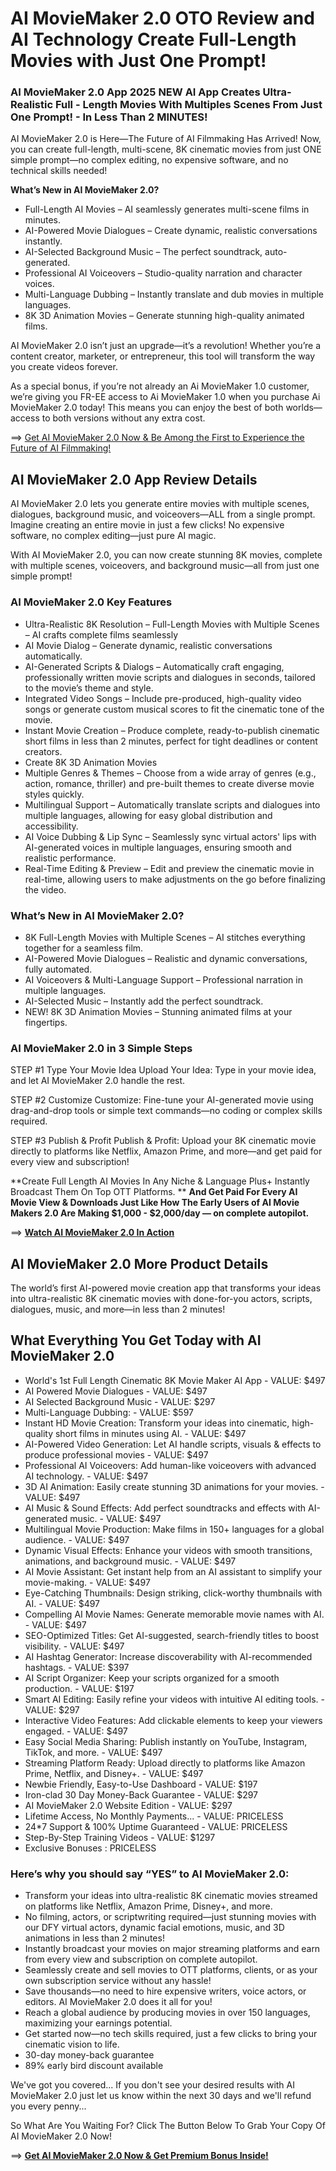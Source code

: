 # AI MovieMaker 2.0 OTO Review and AI Technology  Create Full-Length Movies with Just One Prompt!

### AI MovieMaker 2.0 App 2025 NEW AI App Creates Ultra-Realistic Full - Length Movies With Multiples Scenes From Just One Prompt!  - In Less Than 2 MINUTES!

AI MovieMaker 2.0 is Here—The Future of AI Filmmaking Has Arrived! Now, you can create full-length, multi-scene, 8K cinematic movies from just ONE simple prompt—no complex editing, no expensive software, and no technical skills needed!

**What’s New in AI MovieMaker 2.0?**
- Full-Length AI Movies – AI seamlessly generates multi-scene films in minutes.
- AI-Powered Movie Dialogues – Create dynamic, realistic conversations instantly.
- AI-Selected Background Music – The perfect soundtrack, auto-generated.
- Professional AI Voiceovers – Studio-quality narration and character voices.
- Multi-Language Dubbing – Instantly translate and dub movies in multiple languages.
- 8K 3D Animation Movies – Generate stunning high-quality animated films.

AI MovieMaker 2.0 isn’t just an upgrade—it’s a revolution! Whether you’re a content creator, marketer, or entrepreneur, this tool will transform the way you create videos forever.

As a special bonus, if you’re not already an Ai MovieMaker 1.0 customer, we’re giving you FR-EE access to Ai MovieMaker 1.0  when you purchase Ai MovieMaker 2.0 today! This means you can enjoy the best of both worlds—access to both versions without any extra cost.

==> [Get AI MovieMaker 2.0 Now & Be Among the First to Experience the Future of AI Filmmaking!](https://warriorplus.com/o2/a/flcyczm/0)

## AI MovieMaker 2.0 App Review Details
AI MovieMaker 2.0 lets you generate entire movies with multiple scenes, dialogues, background music, and voiceovers—ALL from a single prompt. Imagine creating an entire movie in just a few clicks! No expensive software, no complex editing—just pure AI magic.

With AI MovieMaker 2.0, you can now create stunning 8K movies, complete with multiple scenes, voiceovers, and background music—all from just one simple prompt!

### AI MovieMaker 2.0 Key Features
- Ultra-Realistic 8K Resolution – Full-Length Movies with Multiple Scenes – AI crafts complete films seamlessly
- AI Movie Dialog – Generate dynamic, realistic conversations automatically.
- AI-Generated Scripts & Dialogs – Automatically craft engaging, professionally written movie scripts and dialogues in seconds, tailored to the movie’s theme and style.
- Integrated Video Songs – Include pre-produced, high-quality video songs or generate custom musical scores to fit the cinematic tone of the movie.
- Instant Movie Creation – Produce complete, ready-to-publish cinematic short films in less than 2 minutes, perfect for tight deadlines or content creators.
- Create 8K 3D Animation Movies
- Multiple Genres & Themes – Choose from a wide array of genres (e.g., action, romance, thriller) and pre-built themes to create diverse movie styles quickly.
- Multilingual Support – Automatically translate scripts and dialogues into multiple languages, allowing for easy global distribution and accessibility.
- AI Voice Dubbing & Lip Sync – Seamlessly sync virtual actors' lips with AI-generated voices in multiple languages, ensuring smooth and realistic performance.
- Real-Time Editing & Preview – Edit and preview the cinematic movie in real-time, allowing users to make adjustments on the go before finalizing the video.

### What’s New in AI MovieMaker 2.0?
- 8K Full-Length Movies with Multiple Scenes – AI stitches everything together for a seamless film.
- AI-Powered Movie Dialogues – Realistic and dynamic conversations, fully automated.
- AI Voiceovers & Multi-Language Support – Professional narration in multiple languages.
- AI-Selected Music – Instantly add the perfect soundtrack.
- NEW! 8K 3D Animation Movies – Stunning animated films at your fingertips.

### AI MovieMaker 2.0 in 3 Simple Steps

STEP #1 Type Your Movie Idea
Upload Your Idea: Type in your movie idea, and let AI MovieMaker 2.0 handle the rest.

STEP #2 Customize
Customize: Fine-tune your AI-generated movie using drag-and-drop tools or simple text commands—no coding or complex skills required.

STEP #3 Publish & Profit
Publish & Profit: Upload your 8K cinematic movie directly to platforms like Netflix, Amazon Prime, and more—and get paid for every view and subscription!

**Create Full Length AI Movies In Any Niche & Language Plus+ Instantly Broadcast Them On Top OTT Platforms. **
**And Get Paid For Every AI Movie View & Downloads Just Like How The Early Users of AI Movie Makers 2.0 Are Making $1,000 - $2,000/day — on complete autopilot.**

==> [**Watch AI MovieMaker 2.0 In Action**](https://warriorplus.com/o2/a/flcyczm/0)

## AI MovieMaker 2.0 More Product Details

The world’s first AI-powered movie creation app that transforms your ideas into ultra-realistic 8K cinematic movies with done-for-you actors, scripts, dialogues, music, and more—in less than 2 minutes!

## What Everything You Get Today with AI MovieMaker 2.0

- World's 1st Full Length Cinematic 8K Movie Maker AI App -  VALUE: $497
- AI Powered Movie Dialogues - VALUE: $497
- AI Selected Background Music - VALUE: $297
- Multi-Language Dubbing: - VALUE: $597
- Instant HD Movie Creation: Transform your ideas into cinematic, high-quality short films in minutes using AI. -  VALUE: $497
- AI-Powered Video Generation: Let AI handle scripts, visuals & effects to produce professional movies -  VALUE: $497
- Professional AI Voiceovers: Add human-like voiceovers with advanced AI technology. -  VALUE: $497
- 3D AI Animation: Easily create stunning 3D animations for your movies. -  VALUE: $497
- AI Music & Sound Effects: Add perfect soundtracks and effects with AI-generated music. -  VALUE: $497
- Multilingual Movie Production: Make films in 150+ languages for a global audience. -  VALUE: $497
- Dynamic Visual Effects: Enhance your videos with smooth transitions, animations, and background music. -  VALUE: $497
- AI Movie Assistant: Get instant help from an AI assistant to simplify your movie-making. -  VALUE: $497
- Eye-Catching Thumbnails: Design striking, click-worthy thumbnails with AI. -  VALUE: $497
- Compelling AI Movie Names: Generate memorable movie names with AI. -  VALUE: $497
- SEO-Optimized Titles: Get AI-suggested, search-friendly titles to boost visibility. -  VALUE: $497
- AI Hashtag Generator: Increase discoverability with AI-recommended hashtags. - VALUE: $397
- AI Script Organizer: Keep your scripts organized for a smooth production. - VALUE: $197
- Smart AI Editing: Easily refine your videos with intuitive AI editing tools. - VALUE: $297
- Interactive Video Features: Add clickable elements to keep your viewers engaged. -  VALUE: $497
- Easy Social Media Sharing: Publish instantly on YouTube, Instagram, TikTok, and more. -  VALUE: $497
- Streaming Platform Ready: Upload directly to platforms like Amazon Prime, Netflix, and Disney+. -  VALUE: $497
- Newbie Friendly, Easy-to-Use Dashboard - VALUE: $197
- Iron-clad 30 Day Money-Back Guarantee - VALUE: $297
- AI MovieMaker 2.0 Website Edition - VALUE: $297
- Lifetime Access, No Monthly Payments... - VALUE: PRICELESS
- 24*7 Support & 100% Uptime Guaranteed - VALUE: PRICELESS
- Step-By-Step Training Videos - VALUE: $1297
- Exclusive Bonuses : PRICELESS


### Here’s why you should say “YES” to AI MovieMaker 2.0:

- Transform your ideas into ultra-realistic 8K cinematic movies streamed on platforms like Netflix, Amazon Prime, Disney+, and more.
- No filming, actors, or scriptwriting required—just stunning movies with our DFY virtual actors, dynamic facial emotions, music, and 3D animations in less than 2 minutes!
- Instantly broadcast your movies on major streaming platforms and earn from every view and subscription on complete autopilot.
- Seamlessly create and sell movies to OTT platforms, clients, or as your own subscription service without any hassle!
- Save thousands—no need to hire expensive writers, voice actors, or editors. AI MovieMaker 2.0 does it all for you!
- Reach a global audience by producing movies in over 150 languages, maximizing your earnings potential.
- Get started now—no tech skills required, just a few clicks to bring your cinematic vision to life.
- 30-day money-back guarantee
- 89% early bird discount available
  
We've got you covered... If you don't see your desired results with AI MovieMaker 2.0 just let us know within the next 30 days and we'll refund you every penny...

So What Are You Waiting For? Click The Button Below To Grab Your Copy Of AI MovieMaker 2.0 Now!

==> [**Get AI MovieMaker 2.0 Now & Get Premium Bonus Inside!**](https://warriorplus.com/o2/a/flcyczm/0)
